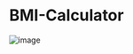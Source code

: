 # BMI-Calculator
![image](https://github.com/MohneetKaur/BMI-Calculator/assets/84201530/f99410f0-526b-4b1f-aa9c-0403d2130052)
